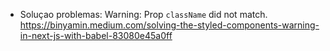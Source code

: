 - Soluçao problemas:
  Warning: Prop `className` did not match.
  https://binyamin.medium.com/solving-the-styled-components-warning-in-next-js-with-babel-83080e45a0ff
